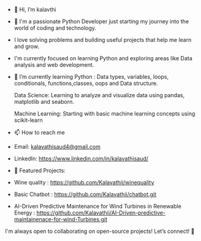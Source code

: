 - 👋 Hi, I’m kalavthi
- 👀 I'm a passionate Python Developer just starting my journey into the world of coding and technology.
-  I love solving problems and building useful projects that help me learn and grow. 
-  I'm currently focused on learning Python and exploring areas like Data analysis and web development.
- 🌱 I’m currently learning Python : Data types, variables, loops, conditionals, functions,classes, oops and Data structure.

   Data Science: Learning to analyze and visualize data using pandas, matplotlib and seaborn.

   Machine Learning: Starting with basic machine learning concepts using scikit-learn
- 📫 How to reach me
- Email: kalavathisaud4@gmail.com
-  LinkedIn: https://www.linkedin.com/in/kalavathisaud/
-  🌟 Featured Projects:
-  Wine quality : https://github.com/Kalavathii/winequality 
-  Basic Chatbot : https://github.com/Kalavathii/chatbot.git
- AI-Driven Predictive Maintenance for Wind Turbines in Renewable Energy : https://github.com/Kalavathii/AI-Driven-predictive-maintainenace-for-wind-Turbines.git
  

I'm always open to collaborating on open-source projects! Let’s connect! 🤝


